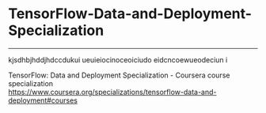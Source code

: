 # TensorFlow-Data-and-Deployment-Specialization
*************************************************************

kjsdhbjhddjhdccdukui
ueuieiocinoceoiciudo
eidcncoewueodeciun
i


TensorFlow: Data and Deployment Specialization - Coursera course specialization   
https://www.coursera.org/specializations/tensorflow-data-and-deployment#courses


